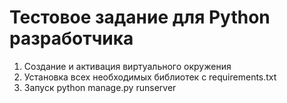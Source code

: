 # Тестовое задание для Python разработчика

1. Создание и активация виртуального окружения
2. Установка всех необходимых библиотек с requirements.txt
3. Запуск python manage.py runserver